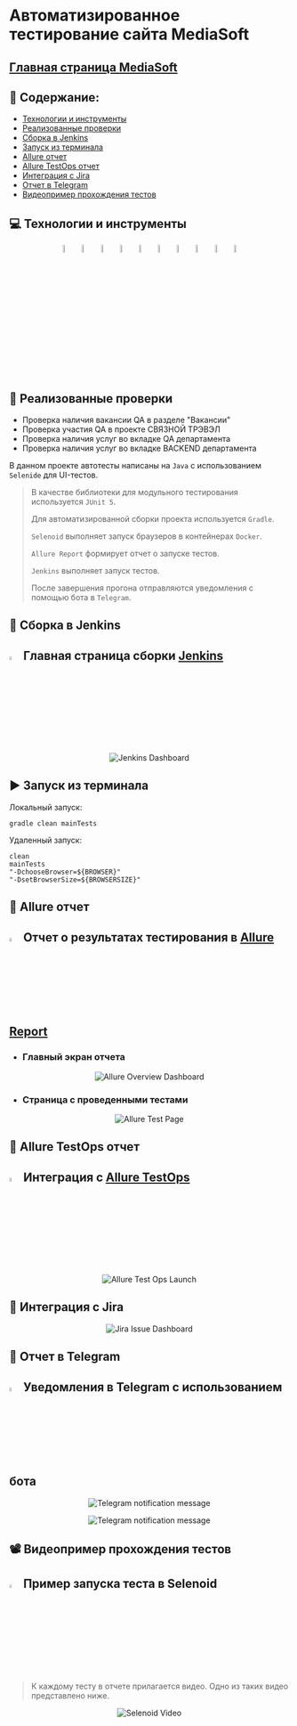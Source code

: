 # Автоматизированное тестирование сайта MediaSoft
## <a target="_blank" href="https://mediasoft.team">Главная страница MediaSoft</a>

## :floppy_disk: Содержание:

- <a href="#computer-технологии-и-инструменты">Технологии и инструменты</a>
- <a href="#notebook_with_decorative_cover-реализованные-проверки">Реализованные проверки</a>
- <a href="#electric_plug-сборка-в-Jenkins">Сборка в Jenkins</a>
- <a href="#arrow_forward-запуск-из-терминала">Запуск из терминала</a>
- <a href="#open_book-allure-отчет">Allure отчет</a>
- <a href="#hammer-allure-testops-отчет">Allure TestOps отчет</a>
- <a href="#wrench-интеграция-с-jira">Интеграция с Jira</a>
- <a href="#robot-отчет-в-telegram">Отчет в Telegram</a>
- <a href="#film_projector-видеопример-прохождения-тестов">Видеопример прохождения тестов</a>

## :computer: Технологии и инструменты
<p align="center">
<img width="6%" title="IntelliJ IDEA" src="https://github.com/valendr1/mediasoft-autotests-project/blob/master/images/logo/Intelij_IDEA.svg">
<img width="6%" title="Java" src="images/logo/Java.svg">
<img width="6%" title="Selenide" src="images/logo/Selenide.svg">
<img width="6%" title="Selenoid" src="images/logo/Selenoid.svg">
<img width="6%" title="Allure Report" src="images/logo/Allure_Report.svg">
<img width="6%" title="Gradle" src="images/logo/Gradle.svg">
<img width="6%" title="JUnit5" src="images/logo/JUnit5.svg">
<img width="6%" title="GitHub" src="images/logo/GitHub.svg">
<img width="6%" title="Jenkins" src="images/logo/Jenkins.svg">
<img width="6%" title="Telegram" src="images/logo/Telegram.svg">
</p>

## :notebook_with_decorative_cover: Реализованные проверки
- Проверка наличия вакансии QA в разделе "Вакансии"
- Проверка участия QA в проекте СВЯЗНОЙ ТРЭВЭЛ
- Проверка наличия услуг во вкладке QA департамента
- Проверка наличия услуг во вкладке BACKEND департамента

В данном проекте автотесты написаны на <code>Java</code> с использованием <code>Selenide</code> для UI-тестов.

> В качестве библиотеки для модульного тестирования используется <code>JUnit 5</code>.
> 
> Для автоматизированной сборки проекта используется <code>Gradle</code>.
> 
> <code>Selenoid</code> выполняет запуск браузеров в контейнерах <code>Docker</code>.
>
> <code>Allure Report</code> формирует отчет о запуске тестов.
>
> <code>Jenkins</code> выполняет запуск тестов.
> 
> После завершения прогона отправляются уведомления с помощью бота в <code>Telegram</code>.


## :electric_plug: Сборка в Jenkins
## <img width="4%" title="Jenkins" src="images/logo/Jenkins.svg"> Главная страница сборки [Jenkins](https://jenkins.autotests.cloud/job/012-bublikxoxo-mediasoft-autotests/)
<p align="center">
<img title="Jenkins Dashboard" src="https://github.com/valendr1/mediasoft-autotests-project/blob/master/images/screens/jenkins.png">
</p>  


## :arrow_forward: Запуск из терминала
Локальный запуск:
```
gradle clean mainTests
```

Удаленный запуск:
```
clean
mainTests
"-DchooseBrowser=${BROWSER}"
"-DsetBrowserSize=${BROWSERSIZE}"
```
## :open_book: Allure отчет
## <img width="4%" title="Allure Report" src="images/logo/Allure_Report.svg"> Отчет о результатах тестирования в [Allure Report](https://jenkins.autotests.cloud/job/012-bublikxoxo-mediasoft-autotests/allure/)
- ### Главный экран отчета
<p align="center">
<img title="Allure Overview Dashboard" src="https://github.com/valendr1/mediasoft-autotests-project/blob/master/images/screens/allure_overview.png">
</p>

- ### Страница с проведенными тестами
<p align="center">
<img title="Allure Test Page" src="https://github.com/valendr1/mediasoft-autotests-project/blob/master/images/screens/allure_behaviors.png">
</p>

## :hammer: Allure TestOps отчет
## <img width="4%" title="Allure TestOPS" src="images/logo/Allure_TO.svg"> Интеграция с [Allure TestOps](https://allure.autotests.cloud/launch/13127/)
<p align="center">
<img title="Allure Test Ops Launch" src="https://github.com/valendr1/mediasoft-autotests-project/blob/master/images/screens/allure_testops.png">
</p>

## :wrench: Интеграция с Jira
<p align="center">
<img title="Jira Issue Dashboard" src="https://github.com/valendr1/mediasoft-autotests-project/blob/master/images/screens/jira.png">
</p>

## :robot: Отчет в Telegram
## <img width="4%" title="Telegram" src="images/logo/Telegram.svg"> Уведомления в Telegram с использованием бота
<p align="center">
<img title="Telegram notification message" src="https://github.com/valendr1/mediasoft-autotests-project/blob/master/images/screens/tg1.png">
</p>

<p align="center">
<img title="Telegram notification message" src="https://github.com/valendr1/mediasoft-autotests-project/blob/master/images/screens/tg2.png">
</p>

## :film_projector: Видеопример прохождения тестов
## <img width="4%" title="Selenoid" src="images/logo/Selenoid.svg"> Пример запуска теста в Selenoid
> К каждому тесту в отчете прилагается видео. Одно из таких видео представлено ниже.
<p align="center">
  <img title="Selenoid Video" src="https://github.com/valendr1/mediasoft-autotests-project/blob/master/images/gif/gif_example.gif">
</p>
